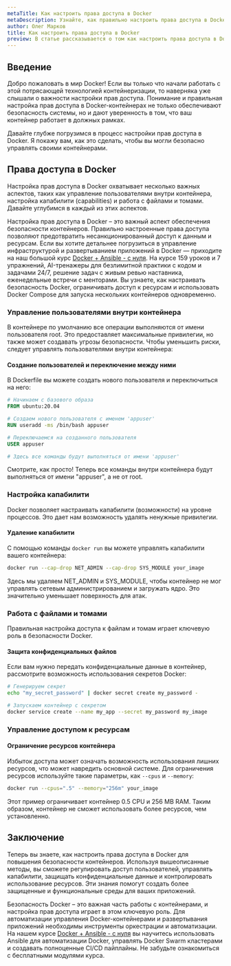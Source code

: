 ```yaml
---
metaTitle: Как настроить права доступа в Docker
metaDescription: Узнайте, как правильно настроить права доступа в Docker-контейнерах чтобы обеспечить их безопасное исполнение и ограничить доступ к системе
author: Олег Марков
title: Как настроить права доступа в Docker
preview: В статье рассказывается о том как настроить права доступа в Docker-контейнерах чтобы ограничить доступ и обеспечить безопасность исполнения
---
```


## Введение

Добро пожаловать в мир Docker! Если вы только что начали работать с этой потрясающей технологией контейнеризации, то наверняка уже слышали о важности настройки прав доступа. Понимание и правильная настройка прав доступа в Docker-контейнерах не только обеспечивают безопасность системы, но и дают уверенность в том, что ваш контейнер работает в должных рамках. 

Давайте глубже погрузимся в процесс настройки прав доступа в Docker. Я покажу вам, как это сделать, чтобы вы могли безопасно управлять своими контейнерами.

## Права доступа в Docker

Настройка прав доступа в Docker охватывает несколько важных аспектов, таких как управление пользователями внутри контейнера, настройка капабилити (capabilities) и работа с файлами и томами. Давайте углубимся в каждый из этих аспектов.

Настройка прав доступа в Docker – это важный аспект обеспечения безопасности контейнеров. Правильно настроенные права доступа позволяют предотвратить несанкционированный доступ к данным и ресурсам. Если вы хотите детальнее погрузиться в управление инфраструктурой и развертыванием приложений в Docker — приходите на наш большой курс [Docker + Ansible - с нуля](https://purpleschool.ru/course/docker). На курсе 159 уроков и 7 упражнений, AI-тренажеры для безлимитной практики с кодом и задачами 24/7, решение задач с живым ревью наставника, еженедельные встречи с менторами. Вы узнаете, как настраивать безопасность Docker, ограничивать доступ к ресурсам и использовать Docker Compose для запуска нескольких контейнеров одновременно.

### Управление пользователями внутри контейнера

В контейнере по умолчанию все операции выполняются от имени пользователя root. Это предоставляет максимальные привилегии, но также может создавать угрозы безопасности. Чтобы уменьшить риски, следует управлять пользователями внутри контейнера:

#### Создание пользователей и переключение между ними

В Dockerfile вы можете создать нового пользователя и переключиться на него:

```Dockerfile
# Начинаем с базового образа
FROM ubuntu:20.04

# Создаем нового пользователя с именем 'appuser'
RUN useradd -ms /bin/bash appuser

# Переключаемся на созданного пользователя
USER appuser

# Здесь все команды будут выполняться от имени 'appuser'
```

Смотрите, как просто! Теперь все команды внутри контейнера будут выполняться от имени "appuser", а не от root.

### Настройка капабилити

Docker позволяет настраивать капабилити (возможности) на уровне процессов. Это дает нам возможность удалять ненужные привилегии.

#### Удаление капабилити

С помощью команды `docker run` вы можете управлять капабилити вашего контейнера:

```bash
docker run --cap-drop NET_ADMIN --cap-drop SYS_MODULE your_image
```

Здесь мы удаляем NET_ADMIN и SYS_MODULE, чтобы контейнер не мог управлять сетевым администрированием и загружать ядро. Это значительно уменьшает поверхность для атак.

### Работа с файлами и томами

Правильная настройка доступа к файлам и томам играет ключевую роль в безопасности Docker.

#### Защита конфиденциальных файлов

Если вам нужно передать конфиденциальные данные в контейнер, рассмотрите возможность использования секретов Docker:

```bash
# Генерируем секрет
echo "my_secret_password" | docker secret create my_password -

# Запускаем контейнер с секретом
docker service create --name my_app --secret my_password my_image
```

### Управление доступом к ресурсам

#### Ограничение ресурсов контейнера

Избыток доступа может означать возможность использования лишних ресурсов, что может навредить основной системе. Для ограничения ресурсов используйте такие параметры, как `--cpus` и `--memory`:

```bash
docker run --cpus=".5" --memory="256m" your_image
```

Этот пример ограничивает контейнер 0.5 CPU и 256 MB RAM. Таким образом, контейнер не сможет использовать более ресурсов, чем установленно.

## Заключение

Теперь вы знаете, как настроить права доступа в Docker для повышения безопасности контейнеров. Используя вышеописанные методы, вы сможете регулировать доступ пользователей, управлять капабилити, защищать конфиденциальные данные и контролировать использование ресурсов. Эти знания помогут создать более защищенные и функциональные среды для ваших приложений.

Безопасность Docker – это важная часть работы с контейнерами, и настройка прав доступа играет в этом ключевую роль. Для автоматизации управления Docker-контейнерами и развертывания приложений необходимы инструменты оркестрации и автоматизации. На нашем курсе [Docker + Ansible - с нуля](https://purpleschool.ru/course/docker) вы научитесь использовать Ansible для автоматизации Docker, управлять Docker Swarm кластерами и создавать полноценные CI/CD пайплайны. Не забудьте ознакомиться с бесплатными модулями курса.
